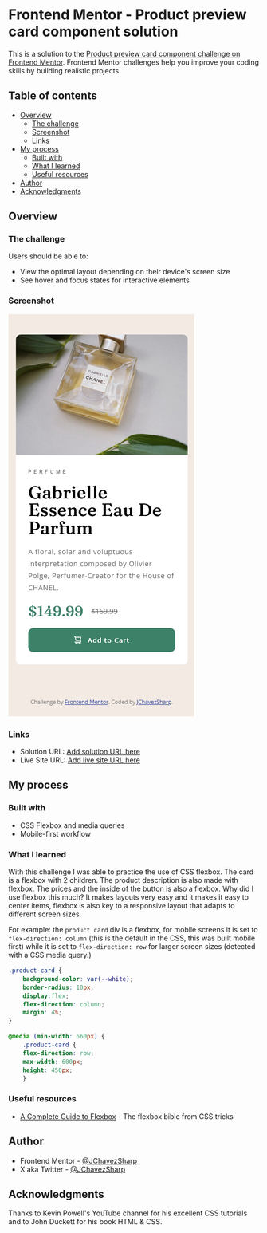 # Frontend Mentor - Product preview card component solution

This is a solution to the [Product preview card component challenge on Frontend Mentor](https://www.frontendmentor.io/challenges/product-preview-card-component-GO7UmttRfa). Frontend Mentor challenges help you improve your coding skills by building realistic projects. 

## Table of contents

- [Overview](#overview)
  - [The challenge](#the-challenge)
  - [Screenshot](#screenshot)
  - [Links](#links)
- [My process](#my-process)
  - [Built with](#built-with)
  - [What I learned](#what-i-learned)
  - [Useful resources](#useful-resources)
- [Author](#author)
- [Acknowledgments](#acknowledgments)

## Overview

### The challenge

Users should be able to:

- View the optimal layout depending on their device's screen size
- See hover and focus states for interactive elements

### Screenshot

![Screenshot.png](Screenshot.png)

### Links

- Solution URL: [Add solution URL here](https://your-solution-url.com)
- Live Site URL: [Add live site URL here](https://your-live-site-url.com)

## My process

### Built with

- CSS Flexbox and media queries
- Mobile-first workflow

### What I learned

With this challenge I was able to practice the use of CSS flexbox. The card is a flexbox with 2 children. The product description is also made with flexbox. The prices and the inside of the button is also a flexbox. Why did I use flexbox this much? It makes layouts very easy and it makes it easy to center items, flexbox is also key to a responsive layout that adapts to different screen sizes.

For example: the `product card` div is a flexbox, for mobile screens it is set to `flex-direction: column` (this is the default in the CSS, this was built mobile first) while it is set to `flex-direction: row` for larger screen sizes (detected with a CSS media query.)


```css
.product-card {
    background-color: var(--white);
    border-radius: 10px;
    display:flex;
    flex-direction: column;
    margin: 4%;
}
```
```css
@media (min-width: 660px) {
    .product-card {
    flex-direction: row;
    max-width: 600px;
    height: 450px;
    }
```

### Useful resources

- [A Complete Guide to Flexbox](https://css-tricks.com/snippets/css/a-guide-to-flexbox/) - The flexbox bible from CSS tricks

## Author

- Frontend Mentor - [@JChavezSharp](https://www.frontendmentor.io/profile/JChavezSharp)
- X aka Twitter - [@JChavezSharp](https://twitter.com/JChavezSharp)

## Acknowledgments

Thanks to Kevin Powell's YouTube channel for his excellent CSS tutorials and to John Duckett for his book HTML & CSS.